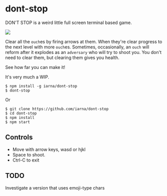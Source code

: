 # dont-stop

DON'T STOP is a weird little full screen terminal based game.

![](https://shared.by.re-becca.org/misc-images/Dont-Stop.gif?1)

Clear all the `ouch`es by firing arrows at them.  When they're clear
progress to the next level with more `ouch`es.  Sometimes, occasionally, an
`ouch` will reform after it explodes as an `adversary` who will try to shoot
you. You don't need to clear them, but clearing them gives you health.

See how far you can make it!

It's very much a WIP.

```console
$ npm install -g iarna/dont-stop
$ dont-stop
```
Or
```console
$ git clone https://github.com/iarna/dont-stop
$ cd dont-stop
$ npm install
$ npm start
```

## Controls

* Move with arrow keys, wasd or hjkl
* Space to shoot.
* Ctrl-C to exit

## TODO

Investigate a version that uses emoji-type chars

